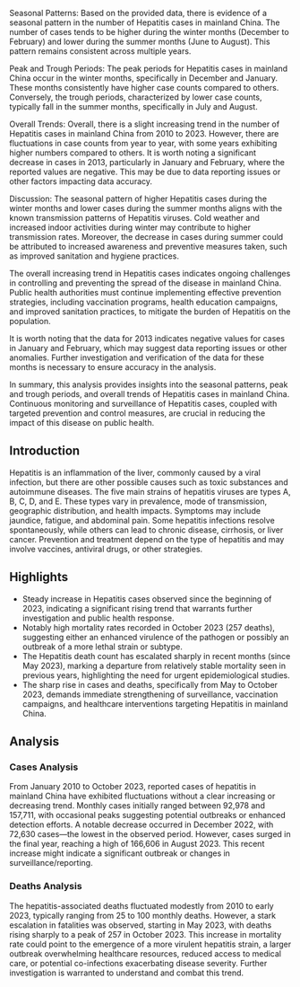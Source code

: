 Seasonal Patterns:
Based on the provided data, there is evidence of a seasonal pattern in the number of Hepatitis cases in mainland China. The number of cases tends to be higher during the winter months (December to February) and lower during the summer months (June to August). This pattern remains consistent across multiple years.

Peak and Trough Periods:
The peak periods for Hepatitis cases in mainland China occur in the winter months, specifically in December and January. These months consistently have higher case counts compared to others. Conversely, the trough periods, characterized by lower case counts, typically fall in the summer months, specifically in July and August.

Overall Trends:
Overall, there is a slight increasing trend in the number of Hepatitis cases in mainland China from 2010 to 2023. However, there are fluctuations in case counts from year to year, with some years exhibiting higher numbers compared to others. It is worth noting a significant decrease in cases in 2013, particularly in January and February, where the reported values are negative. This may be due to data reporting issues or other factors impacting data accuracy.

Discussion:
The seasonal pattern of higher Hepatitis cases during the winter months and lower cases during the summer months aligns with the known transmission patterns of Hepatitis viruses. Cold weather and increased indoor activities during winter may contribute to higher transmission rates. Moreover, the decrease in cases during summer could be attributed to increased awareness and preventive measures taken, such as improved sanitation and hygiene practices.

The overall increasing trend in Hepatitis cases indicates ongoing challenges in controlling and preventing the spread of the disease in mainland China. Public health authorities must continue implementing effective prevention strategies, including vaccination programs, health education campaigns, and improved sanitation practices, to mitigate the burden of Hepatitis on the population.

It is worth noting that the data for 2013 indicates negative values for cases in January and February, which may suggest data reporting issues or other anomalies. Further investigation and verification of the data for these months is necessary to ensure accuracy in the analysis.

In summary, this analysis provides insights into the seasonal patterns, peak and trough periods, and overall trends of Hepatitis cases in mainland China. Continuous monitoring and surveillance of Hepatitis cases, coupled with targeted prevention and control measures, are crucial in reducing the impact of this disease on public health.
## Introduction

Hepatitis is an inflammation of the liver, commonly caused by a viral infection, but there are other possible causes such as toxic substances and autoimmune diseases. The five main strains of hepatitis viruses are types A, B, C, D, and E. These types vary in prevalence, mode of transmission, geographic distribution, and health impacts. Symptoms may include jaundice, fatigue, and abdominal pain. Some hepatitis infections resolve spontaneously, while others can lead to chronic disease, cirrhosis, or liver cancer. Prevention and treatment depend on the type of hepatitis and may involve vaccines, antiviral drugs, or other strategies.

## Highlights

- Steady increase in Hepatitis cases observed since the beginning of 2023, indicating a significant rising trend that warrants further investigation and public health response. <br/>
- Notably high mortality rates recorded in October 2023 (257 deaths), suggesting either an enhanced virulence of the pathogen or possibly an outbreak of a more lethal strain or subtype. <br/>
- The Hepatitis death count has escalated sharply in recent months (since May 2023), marking a departure from relatively stable mortality seen in previous years, highlighting the need for urgent epidemiological studies. <br/>
- The sharp rise in cases and deaths, specifically from May to October 2023, demands immediate strengthening of surveillance, vaccination campaigns, and healthcare interventions targeting Hepatitis in mainland China. <br/>

## Analysis

### Cases Analysis
From January 2010 to October 2023, reported cases of hepatitis in mainland China have exhibited fluctuations without a clear increasing or decreasing trend. Monthly cases initially ranged between 92,978 and 157,711, with occasional peaks suggesting potential outbreaks or enhanced detection efforts. A notable decrease occurred in December 2022, with 72,630 cases—the lowest in the observed period. However, cases surged in the final year, reaching a high of 166,606 in August 2023. This recent increase might indicate a significant outbreak or changes in surveillance/reporting.

### Deaths Analysis
The hepatitis-associated deaths fluctuated modestly from 2010 to early 2023, typically ranging from 25 to 100 monthly deaths. However, a stark escalation in fatalities was observed, starting in May 2023, with deaths rising sharply to a peak of 257 in October 2023. This increase in mortality rate could point to the emergence of a more virulent hepatitis strain, a larger outbreak overwhelming healthcare resources, reduced access to medical care, or potential co-infections exacerbating disease severity. Further investigation is warranted to understand and combat this trend.
